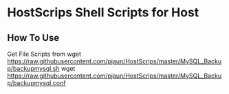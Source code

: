 # HostScrips Shell Scripts for Host

## How To Use
Get File Scripts from 
wget https://raw.githubusercontent.com/pjaun/HostScrips/master/MySQL_Backup/backupmysql.sh 
wget https://raw.githubusercontent.com/pjaun/HostScrips/master/MySQL_Backup/backupmysql.conf

